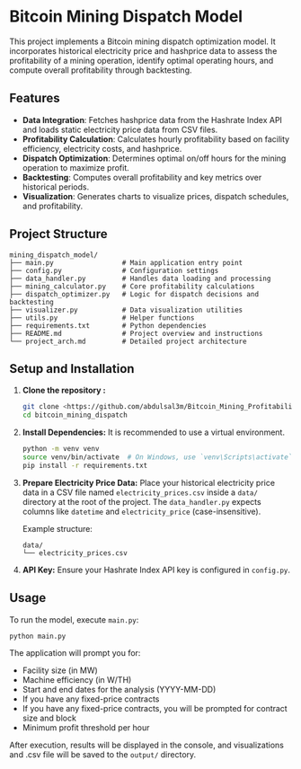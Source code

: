 # Bitcoin Mining Dispatch Model

This project implements a Bitcoin mining dispatch optimization model. It incorporates historical electricity price and hashprice data to assess the profitability of a mining operation, identify optimal operating hours, and compute overall profitability through backtesting.

## Features

- **Data Integration**: Fetches hashprice data from the Hashrate Index API and loads static electricity price data from CSV files.
- **Profitability Calculation**: Calculates hourly profitability based on facility efficiency, electricity costs, and hashprice.
- **Dispatch Optimization**: Determines optimal on/off hours for the mining operation to maximize profit.
- **Backtesting**: Computes overall profitability and key metrics over historical periods.
- **Visualization**: Generates charts to visualize prices, dispatch schedules, and profitability.

## Project Structure

```
mining_dispatch_model/
├── main.py                 # Main application entry point
├── config.py               # Configuration settings
├── data_handler.py         # Handles data loading and processing
├── mining_calculator.py    # Core profitability calculations
├── dispatch_optimizer.py   # Logic for dispatch decisions and backtesting
├── visualizer.py           # Data visualization utilities
├── utils.py                # Helper functions
├── requirements.txt        # Python dependencies
├── README.md               # Project overview and instructions
└── project_arch.md         # Detailed project architecture
```

## Setup and Installation

1.  **Clone the repository :**
    ```bash
    git clone <https://github.com/abdulsal3m/Bitcoin_Mining_Profitability_Python_Model_with_PPAs>
    cd bitcoin_mining_dispatch
    ```

2.  **Install Dependencies:**
    It is recommended to use a virtual environment.
    ```bash
    python -m venv venv
    source venv/bin/activate  # On Windows, use `venv\Scripts\activate`
    pip install -r requirements.txt
    ```

3.  **Prepare Electricity Price Data:**
    Place your historical electricity price data in a CSV file named `electricity_prices.csv` inside a `data/` directory at the root of the project. The `data_handler.py` expects columns like `datetime` and `electricity_price` (case-insensitive).
    
    Example structure:
    ```
    data/
    └── electricity_prices.csv
    ```

4.  **API Key:**
    Ensure your Hashrate Index API key is configured in `config.py`.

## Usage

To run the model, execute `main.py`:

```bash
python main.py
```

The application will prompt you for:
-   Facility size (in MW)
-   Machine efficiency (in W/TH)
-   Start and end dates for the analysis (YYYY-MM-DD)
-   If you have any fixed-price contracts
-   If you have any fixed-price contracts, you will be prompted for contract size and block
-   Minimum profit threshold per hour

After execution, results will be displayed in the console, and visualizations and .csv file will be saved to the `output/` directory.




